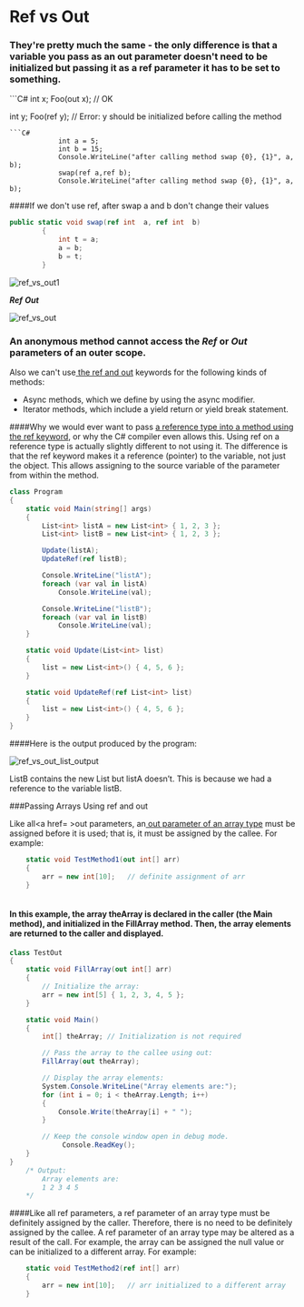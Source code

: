 # Ref vs Out

<h3>They're pretty much the same - the only difference is that a variable you pass as an out parameter doesn't need to be initialized but passing it as a ref parameter it has to be set to something.</h3>
```C#
int x;
Foo(out x); // OK

int y;
Foo(ref y); // Error: y should be initialized before calling the method
```
```C#
            int a = 5;
            int b = 15;
            Console.WriteLine("after calling method swap {0}, {1}", a, b);
            swap(ref a,ref b);
            Console.WriteLine("after calling method swap {0}, {1}", a, b);
```
####If we don't use ref, after swap a and b don't change their values

```C#
public static void swap(ref int  a, ref int  b)
        {
            int t = a;
            a = b;
            b = t;
        }
```
![ref_vs_out1](https://cloud.githubusercontent.com/assets/25159667/23218418/a9866e7c-f935-11e6-995b-1efefafc59a8.gif)



<i><b>Ref</b></i>
 <i><b>Out</b></i> 
 
 
 ![ref_vs_out](https://cloud.githubusercontent.com/assets/20840005/23070031/26611812-f543-11e6-97f3-84e5466032a0.png)
 
 
### An<a hraf=https://msdn.microsoft.com/en-us/library/0yw3tz5k.aspx> anonymous method</a> cannot access the <i><b>Ref</b></i> or  <i><b>Out</b></i> parameters of an outer scope.
Also we can't use<a href=https://msdn.microsoft.com/en-us/library/14akc2c7.aspx> the ref and out</a> keywords for the following kinds of methods:
<ul>
<li>Async methods, which we define by using the async modifier.
<li>Iterator methods, which include a yield return or yield break statement.
</ul>

####Why we would ever want to pass <a href=http://www.growingwiththeweb.com/2013/03/c-passing-reference-type-by-ref.html> a reference type into a method using the ref keyword</a>, or why the C# compiler even allows this. Using ref on a reference type is actually slightly different to not using it. The difference is that the ref keyword makes it a reference (pointer) to the variable, not just the object. This allows assigning to the source variable of the parameter from within the method.

```C#
class Program
{
    static void Main(string[] args)
    {
        List<int> listA = new List<int> { 1, 2, 3 };
        List<int> listB = new List<int> { 1, 2, 3 };

        Update(listA);
        UpdateRef(ref listB);

        Console.WriteLine("listA");
        foreach (var val in listA)
            Console.WriteLine(val);

        Console.WriteLine("listB");
        foreach (var val in listB)
            Console.WriteLine(val);
    }

    static void Update(List<int> list)
    {
        list = new List<int>() { 4, 5, 6 };
    }

    static void UpdateRef(ref List<int> list)
    {
        list = new List<int>() { 4, 5, 6 };
    }
}
```
####Here is the output produced by the program:

![ref_vs_out_list_output](https://cloud.githubusercontent.com/assets/25159667/23655939/ec488e96-0350-11e7-9aac-7d45ed31d704.JPG)

ListB contains the new List but listA doesn’t. This is because we had a reference to the variable listB.

###Passing Arrays Using ref and out

Like all<a href= >out parameters, an<a href= https://msdn.microsoft.com/en-us/library/szasx730.aspx> out parameter of an array type</a> must be assigned before it is used; that is, it must be assigned by the callee. For example:

```C#
    static void TestMethod1(out int[] arr)
    {
        arr = new int[10];   // definite assignment of arr
    }
    
```   
 ####   In this example, the array theArray is declared in the caller (the Main method), and initialized in the FillArray method. Then, the array elements are returned to the caller and displayed.
 
```C#
class TestOut
{
    static void FillArray(out int[] arr)
    {
        // Initialize the array:
        arr = new int[5] { 1, 2, 3, 4, 5 };
    }

    static void Main()
    {
        int[] theArray; // Initialization is not required

        // Pass the array to the callee using out:
        FillArray(out theArray);

        // Display the array elements:
        System.Console.WriteLine("Array elements are:");
        for (int i = 0; i < theArray.Length; i++)
        {
            Console.Write(theArray[i] + " ");
        }

        // Keep the console window open in debug mode.
             Console.ReadKey();
    }
}
    /* Output:
        Array elements are:
        1 2 3 4 5        
    */
```


####Like all ref parameters, a ref parameter of an array type must be definitely assigned by the caller. Therefore, there is no need to be definitely assigned by the callee. A ref parameter of an array type may be altered as a result of the call. For example, the array can be assigned the null value or can be initialized to a different array. For example:
```C#
    static void TestMethod2(ref int[] arr)
    {
        arr = new int[10];   // arr initialized to a different array
    }
```
